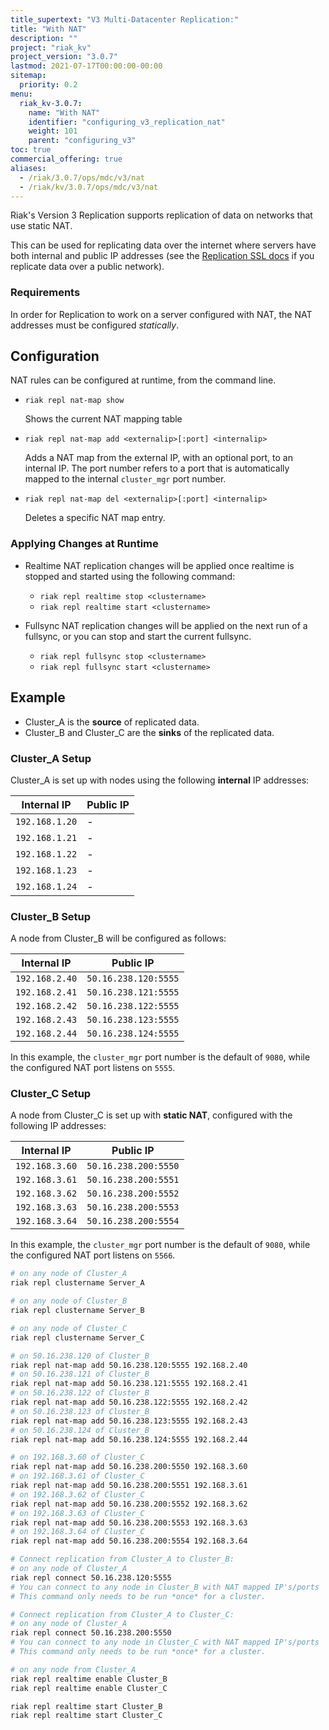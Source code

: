 ```yaml
---
title_supertext: "V3 Multi-Datacenter Replication:"
title: "With NAT"
description: ""
project: "riak_kv"
project_version: "3.0.7"
lastmod: 2021-07-17T00:00:00-00:00
sitemap:
  priority: 0.2
menu:
  riak_kv-3.0.7:
    name: "With NAT"
    identifier: "configuring_v3_replication_nat"
    weight: 101
    parent: "configuring_v3"
toc: true
commercial_offering: true
aliases:
  - /riak/3.0.7/ops/mdc/v3/nat
  - /riak/kv/3.0.7/ops/mdc/v3/nat
---
```


[config v3 ssl]: {{<baseurl>}}riak/kv/3.0.7/configuring/v3-multi-datacenter/ssl

Riak's Version 3 Replication supports replication of data on
networks that use static NAT.

This can be used for replicating data over the internet where servers
have both internal and public IP addresses (see the [Replication SSL docs][config v3 ssl] if you replicate data over a public network).

### Requirements

In order for Replication to work on a server configured with NAT, the
NAT addresses must be configured *statically*.

## Configuration

NAT rules can be configured at runtime, from the command line.

* `riak repl nat-map show`

    Shows the current NAT mapping table

* `riak repl nat-map add <externalip>[:port] <internalip>`

    Adds a NAT map from the external IP, with an optional port, to an
    internal IP. The port number refers to a port that is automatically
    mapped to the internal `cluster_mgr` port number.

* `riak repl nat-map del <externalip>[:port] <internalip>`

    Deletes a specific NAT map entry.

### Applying Changes at Runtime

* Realtime NAT replication changes will be applied once realtime is
  stopped and started using the following command:

    * `riak repl realtime stop <clustername>`
    * `riak repl realtime start <clustername>`

* Fullsync NAT replication changes will be applied on the next run of a
  fullsync, or you can stop and start the current fullsync.

    * `riak repl fullsync stop <clustername>`
    * `riak repl fullsync start <clustername>`

## Example

* Cluster_A is the **source** of replicated data.
* Cluster_B and Cluster_C are the **sinks** of the replicated data.

### Cluster_A Setup

Cluster_A is set up with nodes using the following **internal** IP
addresses:

Internal IP    | Public IP
---------------|-------------------
`192.168.1.20` | -
`192.168.1.21` | -
`192.168.1.22` | -
`192.168.1.23` | -
`192.168.1.24` | -

### Cluster_B Setup

A node from Cluster_B will be configured as follows:

Internal IP    | Public IP
---------------|-------------------
`192.168.2.40` | `50.16.238.120:5555`
`192.168.2.41` | `50.16.238.121:5555`
`192.168.2.42` | `50.16.238.122:5555`
`192.168.2.43` | `50.16.238.123:5555`
`192.168.2.44` | `50.16.238.124:5555`

In this example, the `cluster_mgr` port number is the default of `9080`,
while the configured NAT port listens on `5555`.

### Cluster_C Setup

A node from Cluster_C is set up with **static NAT**, configured with the
following IP addresses:

Internal IP    | Public IP
---------------|-------------------
`192.168.3.60` | `50.16.238.200:5550`
`192.168.3.61` | `50.16.238.200:5551`
`192.168.3.62` | `50.16.238.200:5552`
`192.168.3.63` | `50.16.238.200:5553`
`192.168.3.64` | `50.16.238.200:5554`

In this example, the `cluster_mgr` port number is the default of `9080`,
while the configured NAT port listens on `5566`.

```bash
# on any node of Cluster_A
riak repl clustername Server_A

# on any node of Cluster_B
riak repl clustername Server_B

# on any node of Cluster_C
riak repl clustername Server_C

# on 50.16.238.120 of Cluster_B
riak repl nat-map add 50.16.238.120:5555 192.168.2.40
# on 50.16.238.121 of Cluster_B
riak repl nat-map add 50.16.238.121:5555 192.168.2.41
# on 50.16.238.122 of Cluster_B
riak repl nat-map add 50.16.238.122:5555 192.168.2.42
# on 50.16.238.123 of Cluster_B
riak repl nat-map add 50.16.238.123:5555 192.168.2.43
# on 50.16.238.124 of Cluster_B
riak repl nat-map add 50.16.238.124:5555 192.168.2.44

# on 192.168.3.60 of Cluster_C
riak repl nat-map add 50.16.238.200:5550 192.168.3.60
# on 192.168.3.61 of Cluster_C
riak repl nat-map add 50.16.238.200:5551 192.168.3.61
# on 192.168.3.62 of Cluster_C
riak repl nat-map add 50.16.238.200:5552 192.168.3.62
# on 192.168.3.63 of Cluster_C
riak repl nat-map add 50.16.238.200:5553 192.168.3.63
# on 192.168.3.64 of Cluster_C
riak repl nat-map add 50.16.238.200:5554 192.168.3.64

# Connect replication from Cluster_A to Cluster_B:
# on any node of Cluster_A
riak repl connect 50.16.238.120:5555
# You can connect to any node in Cluster_B with NAT mapped IP's/ports
# This command only needs to be run *once* for a cluster.

# Connect replication from Cluster_A to Cluster_C:
# on any node of Cluster_A
riak repl connect 50.16.238.200:5550
# You can connect to any node in Cluster_C with NAT mapped IP's/ports
# This command only needs to be run *once* for a cluster.

# on any node from Cluster_A
riak repl realtime enable Cluster_B
riak repl realtime enable Cluster_C

riak repl realtime start Cluster_B
riak repl realtime start Cluster_C
```

